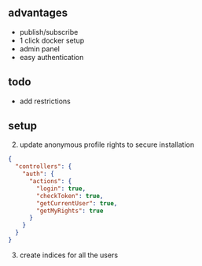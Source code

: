 ## advantages
- publish/subscribe
- 1 click docker setup
- admin panel
- easy authentication


## todo
- add restrictions


## setup

2. update anonymous profile rights to secure installation
```json
{
  "controllers": {
    "auth": {
      "actions": {
        "login": true,
        "checkToken": true,
        "getCurrentUser": true,
        "getMyRights": true
      }
    }
  }
}
```

3. create indices for all the users
